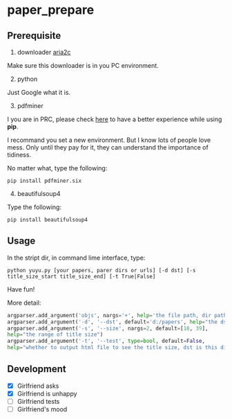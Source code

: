 # paper_prepare

## Prerequisite

1. downloader [aria2c](https://aria2.github.io/)

Make sure this downloader is in you PC environment.

2. python

Just Google what it is.

3. pdfminer

I you are in PRC, please check [here](https://mirrors.ustc.edu.cn/help/pypi.html) to have a better experience while using **pip**.

I recommand you set a new environment. But I know lots of people love mess. Only until they pay for it, they can understand the importance of tidiness.

No matter what, type the following:

    pip install pdfminer.six

4. beautifulsoup4

Type the following:

    pip install beautifulsoup4

## Usage

In the stript dir, in command lime interface, type:

    python yuyu.py [your papers, parer dirs or urls] [-d dst] [-s title_size_start title_size_end] [-t True|False]

Have fun!

More detail:

``` python
argparser.add_argument('objs', nargs='+', help='the file path, dir path or url')
argparser.add_argument('-d', '--dst', default='d:/papers', help="the dst path")
argparser.add_argument('-s', '--size', nargs=2, default=[18, 39], 
help="the range of title size")
argparser.add_argument('-t', '--test', type=bool, default=False, 
help="whether to output html file to see the title size, dst is this dir")
```

## Development

- [x] Girlfriend asks
- [x] Girlfriend is unhappy
- [ ] Girlfriend tests
- [ ] Girlfriend's mood